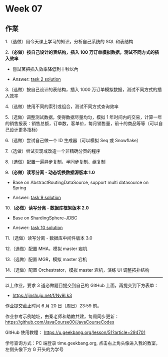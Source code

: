 # Week 07
## 作業

1.（选做）用今天课上学习的知识，分析自己系统的 SQL 和表结构

2.**（必做）按自己设计的表结构，插入 100 万订单模拟数据，测试不同方式的插入效率**
  - 嘗試著把插入效率降低到十秒以內
    
  - Answer: [task 2 solution](https://github.com/ajdfajdfl2003/JAVA-003/tree/main/Week_07/task02)

3.（选做）按自己设计的表结构，插入 1000 万订单模拟数据，测试不同方式的插入效率

4.（选做）使用不同的索引或组合，测试不同方式查询效率

5.（选做）调整测试数据，使得数据尽量均匀，模拟 1 年时间内的交易，计算一年的销售报表：销售总额，订单数，客单价，每月销售量，前十的商品等等（可以自己设计更多指标）

6.（选做）尝试自己做一个 ID 生成器（可以模拟 Seq 或 Snowflake）

7.（选做）尝试实现或改造一个非精确分页的程序

8.（选做）配置一遍异步复制，半同步复制、组复制

9.**（必做）读写分离 - 动态切换数据源版本 1.0**
  - Base on AbstractRoutingDataSource, support multi datasource on Spring

  - Answer: [task 9 solution](https://github.com/ajdfajdfl2003/JAVA-003/tree/main/Week_07/task09)

10.**（必做）读写分离 - 数据库框架版本 2.0**
  - Base on ShardingSphere-JDBC
    
  - Answer: [task 10 solution](https://github.com/ajdfajdfl2003/JAVA-003/tree/main/Week_07/task10)

11.（选做）读写分离 - 数据库中间件版本 3.0

12.（选做）配置 MHA，模拟 master 宕机

13.（选做）配置 MGR，模拟 master 宕机

14.（选做）配置 Orchestrator，模拟 master 宕机，演练 UI 调整拓扑结构

---

以上作业，要求 3 道必做题目提交到自己的 GitHub 上面，再提交到下方表单：

- https://jinshuju.net/f/Nv9Lk3

作业提交截止时间 6 月 20 日（周日）23:59 前。

作业参考示例地址，由秦老师和助教共建，每周同步更新： https://github.com/JavaCourse00/JavaCourseCodes

GitHub 使用教程： https://u.geekbang.org/lesson/51?article=294701

学号查询方式：PC 端登录 time.geekbang.org, 点击右上角头像进入我的教室，左侧头像下方 G 开头的为学号
